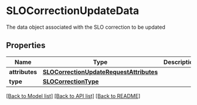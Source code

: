 # SLOCorrectionUpdateData

The data object associated with the SLO correction to be updated

## Properties
Name | Type | Description | Notes
------------ | ------------- | ------------- | -------------
**attributes** | [**SLOCorrectionUpdateRequestAttributes**](SLOCorrectionUpdateRequestAttributes.md) |  | [optional] 
**type** | [**SLOCorrectionType**](SLOCorrectionType.md) |  | [optional] 

[[Back to Model list]](README.md#documentation-for-models) [[Back to API list]](README.md#documentation-for-api-endpoints) [[Back to README]](README.md)



